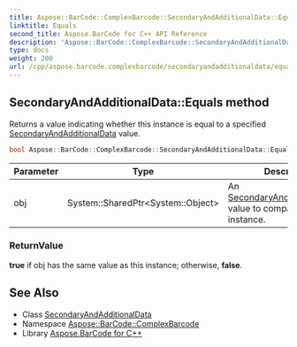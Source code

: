 ```yaml
---
title: Aspose::BarCode::ComplexBarcode::SecondaryAndAdditionalData::Equals method
linktitle: Equals
second_title: Aspose.BarCode for C++ API Reference
description: 'Aspose::BarCode::ComplexBarcode::SecondaryAndAdditionalData::Equals method. Returns a value indicating whether this instance is equal to a specified SecondaryAndAdditionalData value in C++.'
type: docs
weight: 200
url: /cpp/aspose.barcode.complexbarcode/secondaryandadditionaldata/equals/
---
```

## SecondaryAndAdditionalData::Equals method


Returns a value indicating whether this instance is equal to a specified [SecondaryAndAdditionalData](../) value.

```cpp
bool Aspose::BarCode::ComplexBarcode::SecondaryAndAdditionalData::Equals(System::SharedPtr<System::Object> obj) override
```


| Parameter | Type | Description |
| --- | --- | --- |
| obj | System::SharedPtr\<System::Object\> | An [SecondaryAndAdditionalData](../) value to compare to this instance. |

### ReturnValue

**true** if obj has the same value as this instance; otherwise, **false**.

## See Also

* Class [SecondaryAndAdditionalData](../)
* Namespace [Aspose::BarCode::ComplexBarcode](../../)
* Library [Aspose.BarCode for C++](../../../)
